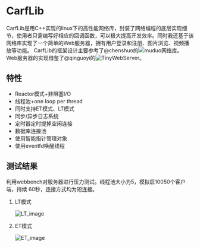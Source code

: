 # CarfLib

CarfLib是用C++实现的linux下的高性能网络库，封装了网络编程的底层实现细节，使用者只需编写好相应的回调函数，可以极大提高开发效率。同时我还基于该网络库实现了一个简单的Web服务器，拥有用户登录和注册、图片浏览、视频播放等功能。
CarfLib的框架设计主要参考了@chenshuo的![muduo网络库](https://github.com/chenshuo/muduo)。
Web服务器的实现借鉴了@qinguoyi的![TinyWebServer](https://github.com/qinguoyi/TinyWebServer)。

## 特性
- Reactor模式+非阻塞I/O
- 线程池+one loop per thread
- 同时支持ET模式、LT模式
- 同步/异步日志系统
- 定时器定时提掉空闲连接
- 数据库连接池
- 使用智能指针管理对象
- 使用eventfd唤醒线程

## 测试结果

利用webbench对服务器进行压力测试。线程池大小为5，模拟启10050个客户端，持续 60秒，连接方式均为短连接。 

1. LT模式

   ![LT_image](https://github.com/Dandaos/CarfLib/tree/master/picture/LT.png)

2. ET模式

   ![ET_image](https://github.com/Dandaos/CarfLib/tree/master/picture/ET.png)

